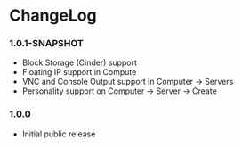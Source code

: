 # ChangeLog

### 1.0.1-SNAPSHOT

* Block Storage (Cinder) support
* Floating IP support in Compute
* VNC and Console Output support in Computer -> Servers
* Personality support on Computer -> Server -> Create


### 1.0.0

* Initial public release
